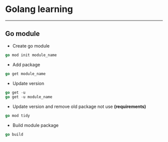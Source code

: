 # Golang learning

---

## Go module

- Create go module

```go
go mod init module_name
```

- Add package

```go
go get module_name
```

- Update version

```go
go get -u
go get -u module_name
```

- Update version and remove old package not use **(requirements)**

```go
go mod tidy
```

- Build module package

```go
go build
```

